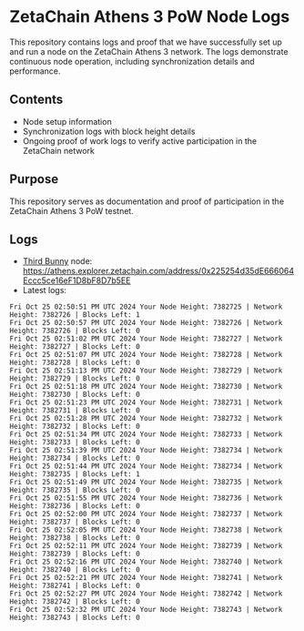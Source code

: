 # ZetaChain Athens 3 PoW Node Logs
This repository contains logs and proof that we have successfully set up and run a node on the ZetaChain Athens 3 network. The logs demonstrate continuous node operation, including synchronization details and performance.

## Contents
- Node setup information
- Synchronization logs with block height details
- Ongoing proof of work logs to verify active participation in the ZetaChain network

## Purpose
This repository serves as documentation and proof of participation in the ZetaChain Athens 3 PoW testnet.

## Logs

- [Third Bunny](https://thirdbunny.xyz/) node: https://athens.explorer.zetachain.com/address/0x225254d35dE666064Eccc5ce16eF1D8bF8D7b5EE
- Latest logs:
```
Fri Oct 25 02:50:51 PM UTC 2024 Your Node Height: 7382725 | Network Height: 7382726 | Blocks Left: 1
Fri Oct 25 02:50:57 PM UTC 2024 Your Node Height: 7382726 | Network Height: 7382726 | Blocks Left: 0
Fri Oct 25 02:51:02 PM UTC 2024 Your Node Height: 7382727 | Network Height: 7382727 | Blocks Left: 0
Fri Oct 25 02:51:07 PM UTC 2024 Your Node Height: 7382728 | Network Height: 7382728 | Blocks Left: 0
Fri Oct 25 02:51:13 PM UTC 2024 Your Node Height: 7382729 | Network Height: 7382729 | Blocks Left: 0
Fri Oct 25 02:51:18 PM UTC 2024 Your Node Height: 7382730 | Network Height: 7382730 | Blocks Left: 0
Fri Oct 25 02:51:23 PM UTC 2024 Your Node Height: 7382731 | Network Height: 7382731 | Blocks Left: 0
Fri Oct 25 02:51:28 PM UTC 2024 Your Node Height: 7382732 | Network Height: 7382732 | Blocks Left: 0
Fri Oct 25 02:51:34 PM UTC 2024 Your Node Height: 7382733 | Network Height: 7382733 | Blocks Left: 0
Fri Oct 25 02:51:39 PM UTC 2024 Your Node Height: 7382734 | Network Height: 7382734 | Blocks Left: 0
Fri Oct 25 02:51:44 PM UTC 2024 Your Node Height: 7382734 | Network Height: 7382735 | Blocks Left: 1
Fri Oct 25 02:51:49 PM UTC 2024 Your Node Height: 7382735 | Network Height: 7382735 | Blocks Left: 0
Fri Oct 25 02:51:55 PM UTC 2024 Your Node Height: 7382736 | Network Height: 7382736 | Blocks Left: 0
Fri Oct 25 02:52:00 PM UTC 2024 Your Node Height: 7382737 | Network Height: 7382737 | Blocks Left: 0
Fri Oct 25 02:52:05 PM UTC 2024 Your Node Height: 7382738 | Network Height: 7382738 | Blocks Left: 0
Fri Oct 25 02:52:11 PM UTC 2024 Your Node Height: 7382739 | Network Height: 7382739 | Blocks Left: 0
Fri Oct 25 02:52:16 PM UTC 2024 Your Node Height: 7382740 | Network Height: 7382740 | Blocks Left: 0
Fri Oct 25 02:52:21 PM UTC 2024 Your Node Height: 7382741 | Network Height: 7382741 | Blocks Left: 0
Fri Oct 25 02:52:27 PM UTC 2024 Your Node Height: 7382742 | Network Height: 7382742 | Blocks Left: 0
Fri Oct 25 02:52:32 PM UTC 2024 Your Node Height: 7382743 | Network Height: 7382743 | Blocks Left: 0
```
